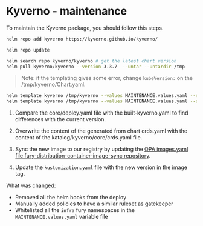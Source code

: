 # Kyverno - maintenance

To maintain the Kyverno package, you should follow this steps.

```bash
helm repo add kyverno https://kyverno.github.io/kyverno/

helm repo update

helm search repo kyverno/kyverno # get the latest chart version
helm pull kyverno/kyverno --version 3.3.7  --untar --untardir /tmp
```

> Note: if the templating gives some error, change `kubeVersion:`  on the /tmp/kyverno/Chart.yaml.

```bash
helm template kyverno /tmp/kyverno --values MAINTENANCE.values.yaml --namespace kyverno > built-kyverno.yaml
helm template kyverno /tmp/kyverno --values MAINTENANCE.values.yaml --set crds.install=true --namespace kyverno | yq 'select(.kind == "CustomResourceDefinition")' > crds.yaml
```

1. Compare the core/deploy.yaml file with the built-kyverno.yaml to find differences with the current version.

2. Overwrite the content of the generated from chart crds.yaml with the content of the katalog/kyverno/core/crds.yaml file.

3. Sync the new image to our registry by updating the [OPA images.yaml file fury-distribution-container-image-sync repository](https://github.com/sighupio/fury-distribution-container-image-sync/blob/main/modules/opa/images.yml).

4. Update the `kustomization.yaml` file with the new version in the image tag.

What was changed:
- Removed all the helm hooks from the deploy
- Manually added policies to have a similar ruleset as gatekeeper
- Whitelisted all the `infra` fury namespaces in the `MAINTENANCE.values.yaml` variable file